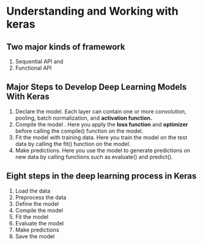 # Understanding and Working with keras
## Two major kinds of framework
1. Sequential API and
2. Functional API

## Major Steps to Develop Deep Learning Models With Keras
1. Declare the model. Each layer can contain one or more convolution, pooling, batch normalization,
and **activation function.**
2. Compile the model . Here you apply the **loss function** and **optimizer** before calling the compile() function on the model.
3. Fit the model with training data. Here you train the model on the test data by calling the fit() function on the model.
4. Make predictions. Here you use the model to generate predictions on new data by calling functions such as evaluate() and predict().

## Eight steps in the deep learning process in Keras
1. Load the data
2. Preprocess the data
3. Define the model
4. Compile the model
5. Fit the model
6. Evaluate the model
7. Make predictions
8. Save the model